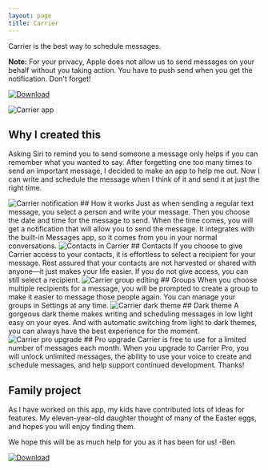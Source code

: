 ```yaml
---
layout: page
title: Carrier
---
```


Carrier is the best way to schedule messages.

**Note:** For your privacy, Apple does not allow us to send messages on your behalf without you taking action. You have to push send when you get the notification. Don't forget!

[![Download](http://media.bsn.design/images/app-store-badge.png)](https://itunes.apple.com/us/app/carrier-messender/id1027638921?pt=2131643&ct=BSNDesignWebsite&mt=8)

![Carrier app](http://www.bsn.design/uploads/2018/afbeca30e8.png)
## Why I created this
Asking Siri to remind you to send someone a message only helps if you can remember what you wanted to say. After forgetting one too many times to send an important message, I decided to make an app to help me out. Now I can write and schedule the message when I think of it and send it at just the right time.

<img alt="Carrier notification" class="small" src="http://www.bsn.design/uploads/2018/079bc82c53.png"/>
## How it works
Just as when sending a regular text message, you select a person and write your message. Then you choose the date and time for the message to send. When the time comes, you will get a notification that will allow you to send the message. It integrates with the built-in Messages app, so it comes from you in your normal conversations.

<img alt="Contacts in Carrier" class="small" src="http://www.bsn.design/uploads/2018/b583dfee8a.png"/>
## Contacts
If you choose to give Carrier access to your contacts, it is effortless to select a recipient for your message. Rest assured that your contacts are not harvested or shared with anyone—it just makes your life easier. If you do not give access, you can still select a recipient.

<img alt="Carrier group editing" class="small" src="http://www.bsn.design/uploads/2018/729667d1b9.png"/>
## Groups
When you choose multiple recipients for a message, you will be prompted to create a group to make it easier to message those people again. You can manage your groups in Settings at any time.

<img alt="Carrier dark theme" class="small" src="http://www.bsn.design/uploads/2018/0ef6141b55.png"/>
## Dark theme
A gorgeous dark theme makes writing and scheduling messages in low light easy on your eyes. And with automatic switching from light to dark themes, you can always have the best experience for the moment.

<img alt="Carrier pro upgrade" class="small" src="http://www.bsn.design/uploads/2019/c7f471a900.png"/>
## Pro upgrade
Carrier is free to use for a limited number of messages each month. When you upgrade to Carrier Pro, you will unlock unlimited messages, the ability to use your voice to create and schedule messages, and help support continued development. Thanks!

## Family project
As I have worked on this app, my kids have contributed lots of ideas for features. My eleven-year-old daughter thought of many of the Easter eggs, and hopes you will enjoy finding them.

We hope this will be as much help for you as it has been for us!
-Ben

[![Download](http://media.bsn.design/images/app-store-badge.png)](https://itunes.apple.com/us/app/carrier-messender/id1027638921?pt=2131643&ct=BSNDesignWebsite&mt=8)
